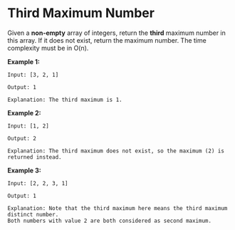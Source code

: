 # Third Maximum Number

Given a __non-empty__ array of integers, return the __third__ maximum number in this array. If it does not exist, return the maximum number. The time complexity must be in O(n).

__Example 1:__

```pseudo
Input: [3, 2, 1]

Output: 1

Explanation: The third maximum is 1.
```

__Example 2:__

```pseudo
Input: [1, 2]

Output: 2

Explanation: The third maximum does not exist, so the maximum (2) is returned instead.
```

__Example 3:__

```pseudo
Input: [2, 2, 3, 1]

Output: 1

Explanation: Note that the third maximum here means the third maximum distinct number.
Both numbers with value 2 are both considered as second maximum.
```
